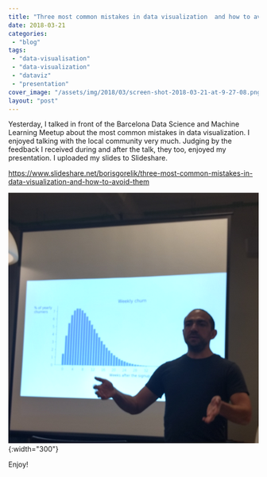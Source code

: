 ```yaml
---
title: "Three most common mistakes in data visualization  and how to avoid them. Now, the slides"
date: 2018-03-21
categories: 
 - "blog"
tags: 
 - "data-visualisation"
 - "data-visualization"
 - "dataviz"
 - "presentation"
cover_image: "/assets/img/2018/03/screen-shot-2018-03-21-at-9-27-08.png"
layout: "post"
---
```


Yesterday, I talked in front of the Barcelona Data Science and Machine Learning Meetup about the most common mistakes in data visualization. I enjoyed talking with the local community very much. Judging by the feedback I received during and after the talk, they too, enjoyed my presentation. I uploaded my slides to Slideshare.

https://www.slideshare.net/borisgorelik/three-most-common-mistakes-in-data-visualization-and-how-to-avoid-them

![Me in front of a screen that shows a bar chart](/assets/img/2018/03/me_in_bcn.png){:width="300"}

Enjoy!
